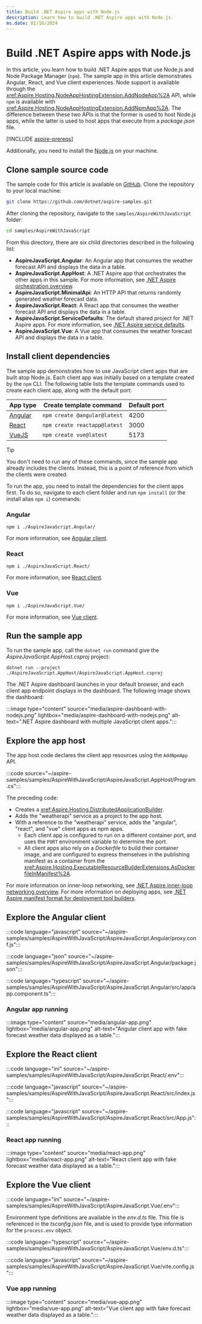 ```yaml
---
title: Build .NET Aspire apps with Node.js
description: Learn how to build .NET Aspire apps with Node.js.
ms.date: 01/16/2024
---
```


# Build .NET Aspire apps with Node.js

In this article, you learn how to build .NET Aspire apps that use Node.js and Node Package Manager (`npm`). The sample app in this article demonstrates Angular, React, and Vue client experiences. Node support is available through the <xref:Aspire.Hosting.NodeAppHostingExtension.AddNodeApp%2A> API, while `npm` is available with <xref:Aspire.Hosting.NodeAppHostingExtension.AddNpmApp%2A>. The difference between these two APIs is that the former is used to host Node.js apps, while the latter is used to host apps that execute from a _package.json_ file.

[!INCLUDE [aspire-prereqs](../includes/aspire-prereqs.md)]

Additionally, you need to install the [Node.js](https://nodejs.org/en/download/) on your machine.

## Clone sample source code

The sample code for this article is available on [GitHub](https://github.com/dotnet/aspire-samples/tree/main/samples/AspireWithJavaScript). Clone the repository to your local machine:

```bash
git clone https://github.com/dotnet/aspire-samples.git
```

After cloning the repository, navigate to the `samples/AspireWithJavaScript` folder:

```bash
cd samples/AspireWithJavaScript
```

From this directory, there are six child directories described in the following list:

- **AspireJavaScript.Angular**: An Angular app that consumes the weather forecast API and displays the data in a table.
- **AspireJavaScript.AppHost**: A .NET Aspire app that orchestrates the other apps in this sample. For more information, see [.NET Aspire orchestration overview](../fundamentals/app-host-overview.md).
- **AspireJavaScript.MinimalApi**: An HTTP API that returns randomly generated weather forecast data.
- **AspireJavaScript.React**: A React app that consumes the weather forecast API and displays the data in a table.
- **AspireJavaScript.ServiceDefaults**: The default shared project for .NET Aspire apps. For more information, see [.NET Aspire service defaults](../fundamentals/service-defaults.md).
- **AspireJavaScript.Vue**: A Vue app that consumes the weather forecast API and displays the data in a table.

## Install client dependencies

The sample app demonstrates how to use JavaScript client apps that are built atop Node.js. Each client app was initially based on a template created by the `npm` CLI. The following table lists the template commands used to create each client app, along with the default port:

| App type                       | Create template command      | Default port |
|--------------------------------|------------------------------|--------------|
| [Angular](https://angular.dev) | `npm create @angular@latest` | 4200         |
| [React](https://react.dev)     | `npm create reactapp@latest` | 3000         |
| [VueJS](https://vuejs.org)     | `npm create vue@latest`      | 5173         |

> [!TIP]
> You don't need to run any of these commands, since the sample app already includes the clients. Instead, this is a point of reference from which the clients were created.

To run the app, you need to install the dependencies for the client apps first. To do so, navigate to each client folder and run `npm install` (or the install alias `npm i`) commands:

### Angular

```nodejs
npm i ./AspireJavaScript.Angular/
```

For more information, see [Angular client](#explore-the-angular-client).

### React

```nodejs
npm i ./AspireJavaScript.React/
```

For more information, see [React client](#explore-the-react-client).

### Vue

```nodejs
npm i ./AspireJavaScript.Vue/
```

For more information, see [Vue client](#explore-the-vue-client).

## Run the sample app

To run the sample app, call the `dotnet run` command give the _AspireJavaScript.AppHost.csproj_ project:

```dotnetcli
dotnet run --project ./AspireJavaScript.AppHost/AspireJavaScript.AppHost.csproj
```

The .NET Aspire dashboard launches in your default browser, and each client app endpoint displays in the dashboard. The following image shows the dashboard:

:::image type="content" source="media/aspire-dashboard-with-nodejs.png" lightbox="media/aspire-dashboard-with-nodejs.png" alt-text=".NET Aspire dashboard with multiple JavaScript client apps.":::

## Explore the app host

The app host code declares the client app resources using the `AddNpmApp` API.

:::code source="~/aspire-samples/samples/AspireWithJavaScript/AspireJavaScript.AppHost/Program.cs":::

The preceding code:

- Creates a <xref:Aspire.Hosting.DistributedApplicationBuilder>.
- Adds the "weatherapi" service as a project to the app host.
- With a reference to the "weatherapi" service, adds the "angular", "react", and "vue" client apps as npm apps.
  - Each client app is configured to run on a different container port, and uses the `PORT` environment variable to determine the port.
  - All client apps also rely on a _Dockerfile_ to build their container image, and are configured to express themselves in the publishing manifest as a container from the <xref:Aspire.Hosting.ExecutableResourceBuilderExtensions.AsDockerfileInManifest%2A>.

For more information on inner-loop networking, see [.NET Aspire inner-loop networking overview](../fundamentals/networking-overview.md). For more information on deploying apps, see [.NET Aspire manifest format for deployment tool builders](../deployment/manifest-format.md).

## Explore the Angular client

<!-- Update package.json / start: ng server --port %PORT% -->

:::code language="javascript" source="~/aspire-samples/samples/AspireWithJavaScript/AspireJavaScript.Angular/proxy.conf.js":::

:::code language="json" source="~/aspire-samples/samples/AspireWithJavaScript/AspireJavaScript.Angular/package.json":::

:::code language="typescript" source="~/aspire-samples/samples/AspireWithJavaScript/AspireJavaScript.Angular/src/app/app.component.ts":::

### Angular app running

:::image type="content" source="media/angular-app.png" lightbox="media/angular-app.png" alt-text="Angular client app with fake forecast weather data displayed as a table.":::

## Explore the React client

:::code language="ini" source="~/aspire-samples/samples/AspireWithJavaScript/AspireJavaScript.React/.env":::

:::code language="javascript" source="~/aspire-samples/samples/AspireWithJavaScript/AspireJavaScript.React/src/index.js":::

:::code language="javascript" source="~/aspire-samples/samples/AspireWithJavaScript/AspireJavaScript.React/src/App.js":::

### React app running

:::image type="content" source="media/react-app.png" lightbox="media/react-app.png" alt-text="React client app with fake forecast weather data displayed as a table.":::

## Explore the Vue client

:::code language="ini" source="~/aspire-samples/samples/AspireWithJavaScript/AspireJavaScript.Vue/.env":::

Environment type definitions are available in the _env.d.ts_ file. This file is referenced in the _tsconfig.json_ file, and is used to provide type information for the `process.env` object.

:::code language="typescript" source="~/aspire-samples/samples/AspireWithJavaScript/AspireJavaScript.Vue/env.d.ts":::

:::code language="javascript" source="~/aspire-samples/samples/AspireWithJavaScript/AspireJavaScript.Vue/vite.config.js":::

### Vue app running

:::image type="content" source="media/vue-app.png" lightbox="media/vue-app.png" alt-text="Vue client app with fake forecast weather data displayed as a table.":::
